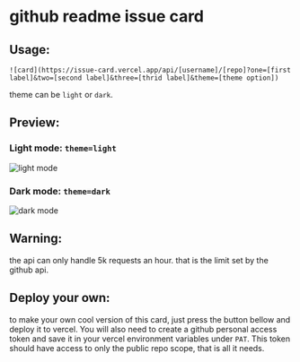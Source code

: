# github readme issue card

## Usage:
```
![card](https://issue-card.vercel.app/api/[username]/[repo]?one=[first label]&two=[second label]&three=[thrid label]&theme=[theme option])
```

theme can be `light` or `dark`.


## Preview:

### Light mode: `theme=light`
![light mode](https://issue-card.vercel.app/api/midataur/mathsender?one=Makeitwork&two=Makeitgood&three=Makeitfast&theme=light)



### Dark mode: `theme=dark`
![dark mode](https://issue-card.vercel.app/api/midataur/mathsender?one=Makeitwork&two=Makeitgood&three=Makeitfast&theme=dark)

## Warning:
the api can only handle 5k requests an hour. that is the limit set by the github api.

## Deploy your own:
to make your own cool version of this card, just press the button bellow and deploy it to vercel. You will also need to create a github personal access token and save it in your vercel environment variables under `PAT`. This token should have access to only the public repo scope, that is all it needs.